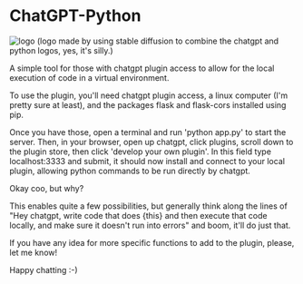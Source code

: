 # ChatGPT-Python

![logo](https://github.com/MorganRO8/ChatGPT-Python/assets/47795945/549ecdb5-00d1-4702-a01d-9d2696445246)
(logo made by using stable diffusion to combine the chatgpt and python logos, yes, it's silly.)

A simple tool for those with chatgpt plugin access to allow for the local execution of code in a virtual environment.

To use the plugin, you'll need chatgpt plugin access, a linux computer (I'm pretty sure at least), and the packages flask and flask-cors installed using pip.

Once you have those, open a terminal and run 'python app.py' to start the server. Then, in your browser, open up chatgpt, click plugins, scroll down to the plugin store, then click 'develop your own plugin'. In this field type localhost:3333 and submit, it should now install and connect to your local plugin, allowing python commands to be run directly by chatgpt.

Okay coo, but why?

This enables quite a few possibilities, but generally think along the lines of "Hey chatgpt, write code that does {this} and then execute that code locally, and make sure it doesn't run into errors" and boom, it'll do just that. 

If you have any idea for more specific functions to add to the plugin, please, let me know!

Happy chatting :-)

